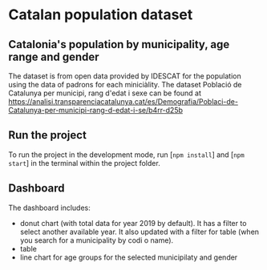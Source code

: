 # Catalan population dataset

## Catalonia's population by municipality, age range and gender

The dataset is from open data provided by IDESCAT for the population using the data of padrons for each miniciàlity. The dataset Població de Catalunya per municipi, rang d'edat i sexe can be found at https://analisi.transparenciacatalunya.cat/es/Demografia/Poblaci-de-Catalunya-per-municipi-rang-d-edat-i-se/b4rr-d25b


## Run the project

To run the project in the development mode, run [`npm install`] and [`npm start`] in the terminal within the project folder.

## Dashboard

The dashboard includes:
- donut chart (with total data for year 2019 by default). It has a filter to select another available year. It also updated with a filter for table (when you search for a municipality by codi o name).
- table 
- line chart for age groups for the selected municipilaty and gender
